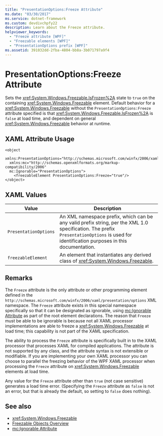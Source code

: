 ```yaml
---
title: "PresentationOptions:Freeze Attribute"
ms.date: "03/30/2017"
ms.service: dotnet-framework
ms.custom: devdivchpfy22
description: Learn about the Freeze attribute.
helpviewer_keywords: 
  - "Freeze attribute [WPF]"
  - "Freezable elements [WPF]"
  - "PresentationOptions prefix [WPF]"
ms.assetid: 391032dd-2fba-4804-bb8a-3b071797a9f4
---
```

# PresentationOptions:Freeze Attribute

Sets the <xref:System.Windows.Freezable.IsFrozen%2A> state to `true` on the containing <xref:System.Windows.Freezable> element. Default behavior for a <xref:System.Windows.Freezable> without the `PresentationOptions:Freeze` attribute specified is that <xref:System.Windows.Freezable.IsFrozen%2A> is `false` at load time, and dependent on general <xref:System.Windows.Freezable> behavior at runtime.  
  
## XAML Attribute Usage  
  
```xaml  
<object  
  xmlns:PresentationOptions="http://schemas.microsoft.com/winfx/2006/xaml/presentation/options"  
  xmlns:mc="http://schemas.openxmlformats.org/markup-compatibility/2006"  
  mc:Ignorable="PresentationOptions">  
    <freezableElement PresentationOptions:Freeze="true"/>  
</object>  
```  
  
## XAML Values  
  
| Value| Description|  
|------|------------|  
|`PresentationOptions`|An XML namespace prefix, which can be any valid prefix string, per the XML 1.0 specification. The prefix `PresentationOptions` is used for identification purposes in this documentation.|  
|`freezableElement`|An element that instantiates any derived class of <xref:System.Windows.Freezable>.|  
  
## Remarks  

 The `Freeze` attribute is the only attribute or other programming element defined in the `http://schemas.microsoft.com/winfx/2006/xaml/presentation/options` XML namespace. The `Freeze` attribute exists in this special namespace specifically so that it can be designated as ignorable, using [mc:Ignorable Attribute](mc-ignorable-attribute.md) as part of the root element declarations. The reason that `Freeze` must be able to be ignorable is because not all XAML processor implementations are able to freeze a <xref:System.Windows.Freezable> at load time; this capability is not part of the XAML specification.  
  
 The ability to process the `Freeze` attribute is specifically built in to the XAML processor that processes XAML for compiled applications. The attribute is not supported by any class, and the attribute syntax is not extensible or modifiable. If you are implementing your own XAML processor you can choose to parallel the freezing behavior of the WPF XAML processor when processing the `Freeze` attribute on <xref:System.Windows.Freezable> elements at load time.  
  
 Any value for the `Freeze` attribute other than `true` (not case sensitive) generates a load time error. (Specifying the `Freeze` attribute as `false` is not an error, but that is already the default, so setting to `false` does nothing).  
  
## See also

- <xref:System.Windows.Freezable>
- [Freezable Objects Overview](freezable-objects-overview.md)
- [mc:Ignorable Attribute](mc-ignorable-attribute.md)

